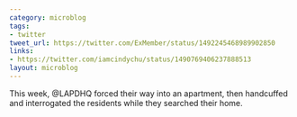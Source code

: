```yaml
---
category: microblog
tags:
- twitter
tweet_url: https://twitter.com/ExMember/status/1492245468989902850
links:
- https://twitter.com/iamcindychu/status/1490769406237888513
layout: microblog
---
```

This week, @LAPDHQ forced their way into an apartment, then handcuffed and interrogated the residents while they searched their home.
